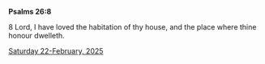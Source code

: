 **Psalms 26:8**

8 Lord, I have loved the habitation of thy house, and the place where thine honour dwelleth.

[Saturday 22-February, 2025](https://getbible.net/kjv/Psalms/26/8)

